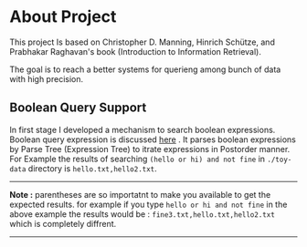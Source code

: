 # About Project
This project Is based on Christopher D. Manning, Hinrich Schütze, and Prabhakar Raghavan's book (Introduction to Information Retrieval).

The goal is to reach a better systems for querieng among bunch of data with high precision.

## Boolean Query Support
In first stage I developed a mechanism to search boolean expressions.
Boolean query expression is discussed [here](https://nlp.stanford.edu/IR-book/pdf/01bool.pdf "here") .
It parses boolean expressions by Parse Tree (Expression Tree) to itrate expressions in Postorder manner. For Example the results of searching `(hello or hi) and not fine` in `./toy-data` directory is `hello.txt,hello2.txt`. 

------------


**Note :**  parentheses are so importatnt to make you available to get the expected results. for example if you type `hello or hi and not fine` in the above example the results would be : `fine3.txt,hello.txt,hello2.txt` which is completely diffrent.

------------


